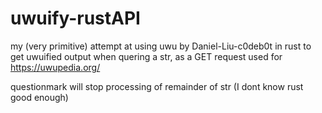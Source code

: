 # uwuify-rustAPI
my (very primitive) attempt at using uwu by Daniel-Liu-c0deb0t in rust to get uwuified output when quering a str, as a GET request
used for https://uwupedia.org/


questionmark will stop processing of remainder of str (I dont know rust good enough)
